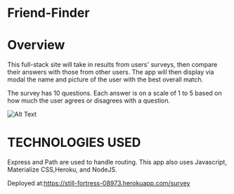 # Friend-Finder

# Overview
This full-stack site will take in results from users' surveys, then compare their answers with those from other users. The app will then display via modal the name and picture of the user with the best overall match.

The survey has 10 questions. Each answer is on a scale of 1 to 5 based on how much the user agrees or disagrees with a question.

![Alt Text](https://github.com/neverage84/Friend-Finder/blob/master/Friend%20Finder.gif?raw=true)

# TECHNOLOGIES USED
Express and Path are used to handle routing. This app also uses Javascript, Materialize CSS,Heroku, and NodeJS.

Deployed at:https://still-fortress-08973.herokuapp.com/survey




